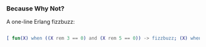 ### Because Why Not?

A one-line Erlang fizzbuzz:


```erlang

[ fun(X) when ((X rem 3 == 0) and (X rem 5 == 0)) -> fizzbuzz; (X) when (X rem 3 == 0) -> fizz; (X) when (X rem 5 == 0) -> buzz; (X) -> X end(Y) || Y <- lists:seq(1,100)].

```
